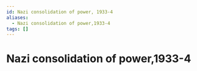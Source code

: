 ```yaml
---
id: Nazi consolidation of power, 1933-4
aliases:
  - Nazi consolidation of power,1933-4
tags: []
---
```


# Nazi consolidation of power,1933-4
